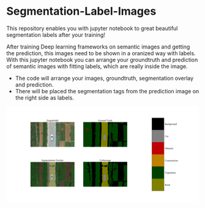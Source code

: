 # Segmentation-Label-Images
This repository enables you with jupyter notebook to great beautiful segmentation labels after your training!


After training Deep learning frameworks on semantic images and getting the prediction, this images need to be shown in a oranized way with labels. With this jupyter notebook you can arrange your groundtruth and prediction of semantic images with fitting labels, which are really inside the image. 

* The code will arrange your images, groundtruth, segmentation overlay and prediction.
* There will be placed the segmentation tags from the prediction image on the right side as labels.


![alt text](https://github.com/vaschindler/Segmentation-Label-Images/blob/master/aero63_40_01.jpg)

